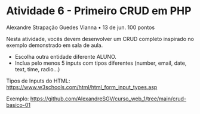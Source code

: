 # Atividade 6 - Primeiro CRUD em PHP
Alexandre Strapação Guedes Vianna
•
13 de jun.
100 pontos

Nesta atividade,
vocês devem desenvolver um CRUD completo inspirado no exemplo demonstrado em sala de aula.
- Escolha outra entidade diferente ALUNO.
- Inclua pelo menos 5 inputs com tipos diferentes (number, email, date, text, time, radio...)


Tipos de Inputs do HTML:
https://www.w3schools.com/html/html_form_input_types.asp

Exemplo:
https://github.com/AlexandreSGV/curso_web_1/tree/main/crud-basico-01

